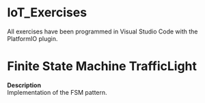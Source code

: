 # IoT_Exercises
All exercises have been programmed in Visual Studio Code with the PlatformIO plugin.  

# Finite State Machine TrafficLight

**Description**  
Implementation of the FSM pattern.
